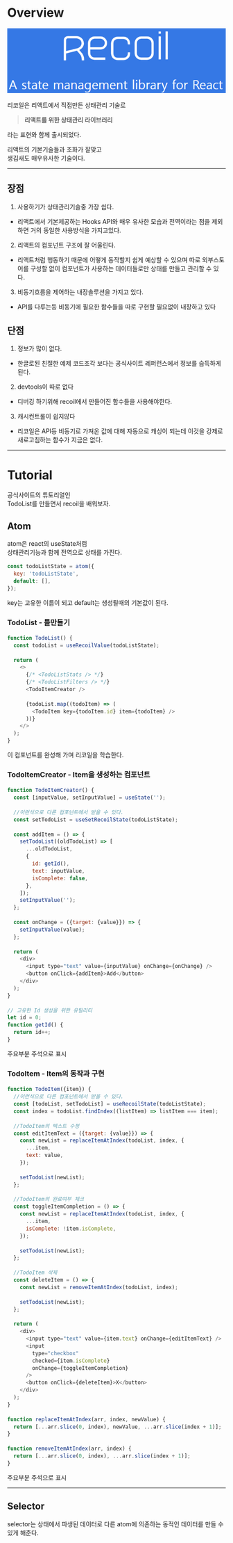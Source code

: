 # **Overview**

![](assets/markdown-img-paste-20220121111014228.png)

리코일은 리액트에서 직접만든 상태관리 기술로

> **리액트를 위한 상태관리 라이브러리**

라는 표현와 함께 출시되었다.  

리액트의 기본기술들과 조화가 잘맞고  
생김새도 매우유사한 기술이다.

***

## 장점
  
1. 사용하기가 상태관리기술중 가장 쉽다.

* 리액트에서 기본제공하는 Hooks API와 매우 유사한 모습과
전역이라는 점을 제외하면 거의 동일한 사용방식을 가지고있다.

2. 리액트의 컴포넌트 구조에 잘 어울린다.

* 리액트처럼 행동하기 때문에 어떻게 동작할지 쉽게 예상할 수 있으며 따로 외부스토어를 구성할 없이 컴포넌트가 사용하는 
데이터들로만 상태를 만들고 관리할 수 있다.

3. 비동기흐름을 제어하는 내장솔루션을 가지고 있다. 

* API를 다루는등 비동기에 필요한 함수들을 따로 구현할 필요없이 내장하고 있다

## 단점

1. 정보가 많이 없다.
* 한글로된 친절한 예제 코드조각 보다는 공식사이트 레퍼런스에서 정보를 습득하게 된다.

2. devtools이 따로 없다
* 디버깅 하기위해 recoil에서 만들어진 함수들을 사용해야한다.

3. 캐시컨트롤이 쉽지않다
* 리코일은 API등 비동기로 가져온 값에 대해 자동으로 캐싱이 되는데 이것을 강제로 새로고침하는 함수가 지금은 없다.

***

# **Tutorial**

공식사이트의 튜토리얼인  
TodoList를 만들면서 recoil을 배워보자.


## **Atom**

atom은 react의 useState처럼  
상태관리기능과 함께 전역으로 상태를 가진다.

```javascript
const todoListState = atom({
  key: 'todoListState',
  default: [],
});
```
key는 고유한 이름이 되고
default는 생성될때의 기본값이 된다.


### TodoList - 틀만들기
```javascript
function TodoList() {
  const todoList = useRecoilValue(todoListState);

  return (
    <>
      {/* <TodoListStats /> */}
      {/* <TodoListFilters /> */}
      <TodoItemCreator />

      {todoList.map((todoItem) => (
        <TodoItem key={todoItem.id} item={todoItem} />
      ))}
    </>
  );
}
```
이 컴포넌트를 완성해 가며 리코일을 학습한다.

### TodoItemCreator - Item을 생성하는 컴포넌트

```javascript
function TodoItemCreator() {
  const [inputValue, setInputValue] = useState('');
  
  //이런식으로 다른 컴포넌트에서 받을 수 있다.
  const setTodoList = useSetRecoilState(todoListState);

  const addItem = () => {
    setTodoList((oldTodoList) => [
      ...oldTodoList,
      {
        id: getId(),
        text: inputValue,
        isComplete: false,
      },
    ]);
    setInputValue('');
  };

  const onChange = ({target: {value}}) => {
    setInputValue(value);
  };

  return (
    <div>
      <input type="text" value={inputValue} onChange={onChange} />
      <button onClick={addItem}>Add</button>
    </div>
  );
}

// 고유한 Id 생성을 위한 유틸리티
let id = 0;
function getId() {
  return id++;
}
```
주요부분 주석으로 표시

### TodoItem - Item의 동작과 구현
```javascript
function TodoItem({item}) {
  //이런식으로 다른 컴포넌트에서 받을 수 있다.
  const [todoList, setTodoList] = useRecoilState(todoListState);
  const index = todoList.findIndex((listItem) => listItem === item);

  //TodoItem의 텍스트 수정
  const editItemText = ({target: {value}}) => {
    const newList = replaceItemAtIndex(todoList, index, {
      ...item,
      text: value,
    });

    setTodoList(newList);
  };

  //TodoItem의 완료여부 체크
  const toggleItemCompletion = () => {
    const newList = replaceItemAtIndex(todoList, index, {
      ...item,
      isComplete: !item.isComplete,
    });

    setTodoList(newList);
  };
  
  //TodoItem 삭제
  const deleteItem = () => {
    const newList = removeItemAtIndex(todoList, index);

    setTodoList(newList);
  };

  return (
    <div>
      <input type="text" value={item.text} onChange={editItemText} />
      <input
        type="checkbox"
        checked={item.isComplete}
        onChange={toggleItemCompletion}
      />
      <button onClick={deleteItem}>X</button>
    </div>
  );
}

function replaceItemAtIndex(arr, index, newValue) {
  return [...arr.slice(0, index), newValue, ...arr.slice(index + 1)];
}

function removeItemAtIndex(arr, index) {
  return [...arr.slice(0, index), ...arr.slice(index + 1)];
}
```
주요부분 주석으로 표시

***

## **Selector**
selector는 상태에서 파생된 데이터로 다른 atom에 의존하는 동적인 데이터를 만들 수 있게 해준다.